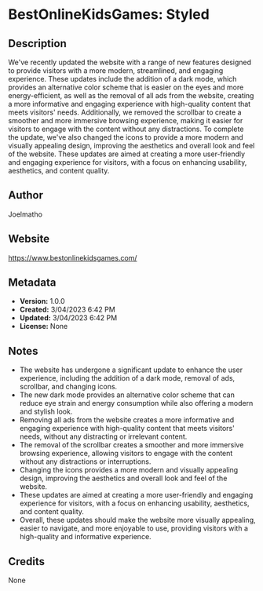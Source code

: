 # BestOnlineKidsGames: Styled

## Description
We've recently updated the website with a range of new features designed to provide visitors with a more modern, streamlined, and engaging experience. These updates include the addition of a dark mode, which provides an alternative color scheme that is easier on the eyes and more energy-efficient, as well as the removal of all ads from the website, creating a more informative and engaging experience with high-quality content that meets visitors' needs. Additionally, we removed the scrollbar to create a smoother and more immersive browsing experience, making it easier for visitors to engage with the content without any distractions. To complete the update, we've also changed the icons to provide a more modern and visually appealing design, improving the aesthetics and overall look and feel of the website. These updates are aimed at creating a more user-friendly and engaging experience for visitors, with a focus on enhancing usability, aesthetics, and content quality.

## Author
Joelmatho

## Website
https://www.bestonlinekidsgames.com/

## Metadata
- **Version:** 1.0.0
- **Created:** 3/04/2023 6:42 PM
- **Updated:** 3/04/2023 6:42 PM
- **License:** None

## Notes
- The website has undergone a significant update to enhance the user experience, including the addition of a dark mode, removal of ads, scrollbar, and changing icons.
- The new dark mode provides an alternative color scheme that can reduce eye strain and energy consumption while also offering a modern and stylish look.
- Removing all ads from the website creates a more informative and engaging experience with high-quality content that meets visitors' needs, without any distracting or irrelevant content.
- The removal of the scrollbar creates a smoother and more immersive browsing experience, allowing visitors to engage with the content without any distractions or interruptions.
- Changing the icons provides a more modern and visually appealing design, improving the aesthetics and overall look and feel of the website.
- These updates are aimed at creating a more user-friendly and engaging experience for visitors, with a focus on enhancing usability, aesthetics, and content quality.
- Overall, these updates should make the website more visually appealing, easier to navigate, and more enjoyable to use, providing visitors with a high-quality and informative experience.

## Credits
None